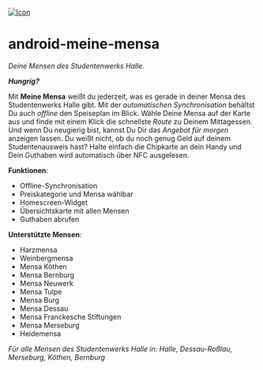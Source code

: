 [![Icon](https://s24.postimg.org/ejman5nhh/ic_launcher.png)](https://postimg.org/image/u53m73zfl/)

# android-meine-mensa

_Deine Mensen des Studentenwerks Halle._

**_Hungrig?_**

Mit **Meine Mensa** weißt du jederzeit, was es gerade in deiner Mensa des Studentenwerks Halle gibt.
Mit der _automatischen Synchronisation_ behältst Du auch _offline_ den Speiseplan im Blick.
Wähle Deine Mensa auf der Karte aus und finde mit einem Klick die schnellste _Route_ zu Deinem Mittagessen.
Und wenn Du neugierig bist, kannst Du Dir das _Angebot für morgen_ anzeigen lassen.
Du weißt nicht, ob du noch genug Geld auf deinem Studentenausweis hast? Halte einfach die Chipkarte an dein Handy und Dein Guthaben wird automatisch über NFC ausgelesen.

**Funktionen**:

- Offline-Synchronisation
- Preiskategorie und Mensa wählbar
- Homescreen-Widget
- Übersichtskarte mit allen Mensen
- Guthaben abrufen

**Unterstützte Mensen**:

- Harzmensa
- Weinbergmensa
- Mensa Köthen
- Mensa Bernburg
- Mensa Neuwerk
- Mensa Tulpe
- Mensa Burg
- Mensa Dessau
- Mensa Franckesche Stiftungen
- Mensa Merseburg
- Heidemensa

_Für alle Mensen des Studentenwerks Halle in: Halle, Dessau-Roßlau, Merseburg, Köthen, Bernburg_
